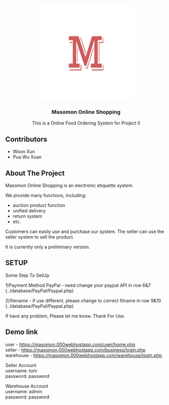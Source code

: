 <!-- PROJECT LOGO -->
<br />
<p align="center">
  <a href="https://github.com/fireun/Masomon-Online-Shopping">
    <img src="images/seller.png" alt="Logo" width="300" height="300">
  </a>

  <h3 align="center">Masomon Online Shopping</h3>

  <p align="center">
    This is a Online Food Ordering System for Project II
  </p>
</p>

## Contributors
  - Woon Xun
  - Pua Wu Xuan

  
<!-- ABOUT THE PROJECT -->
## About The Project

Masomon Online Shopping is an electronic etiquette system. 

We provide many functions, including:
- auction product function
- unified delivery
- return system
- etc.

Customers can easily use and purchase our system. The seller can use the seller system to sell the product.

It is currently only a preliminary version.


## SETUP
Some Step To SetUp 

1)Payment Method PayPal - need change your paypal API in row 6&7 (../database/PayPal/Paypal.php) 

2)filename - if use different, please change to correct filname in row 9&10 (../database/PayPal/Paypal.php)

If have any problem, Please let me know. Thank For Use.


## Demo link

user -  https://masomon.000webhostapp.com/user/home.php </br>
seller - https://masomon.000webhostapp.com/business/login.php </br>
warehouse - https://masomon.000webhostapp.com/warehouse/login.php </br>

Seller Account </br>
username: tom </br>
password: password </br>

Warehouse Account </br>
username: admin </br>
password: password </br>
